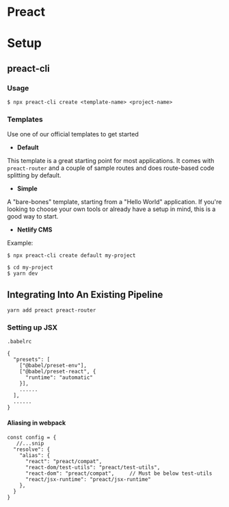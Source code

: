 # Preact

# Setup

## preact-cli

### Usage

```
$ npx preact-cli create <template-name> <project-name>
```

### Templates

Use one of our official templates to get started

- **Default**

This template is a great starting point for most applications. It comes with `preact-router` and a couple of sample routes and does route-based code splitting by default.

- **Simple**

A "bare-bones" template, starting from a "Hello World" application. If you're looking to choose your own tools or already have a setup in mind, this is a good way to start.

- **Netlify CMS**

Example:

```
$ npx preact-cli create default my-project
```

```
$ cd my-project
$ yarn dev
```

## Integrating Into An Existing Pipeline

```
yarn add preact preact-router
```



### Setting up JSX

`.babelrc`

```
{
  "presets": [
    ["@babel/preset-env"],
    ["@babel/preset-react", {
      "runtime": "automatic"
    }],
    ......
  ],
  ......
}
```

#### Aliasing in webpack

```
const config = { 
   //...snip
  "resolve": { 
    "alias": { 
      "react": "preact/compat",
      "react-dom/test-utils": "preact/test-utils",
      "react-dom": "preact/compat",     // Must be below test-utils
      "react/jsx-runtime": "preact/jsx-runtime"
    },
  }
}
```

